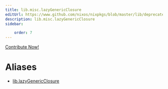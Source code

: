 ```yaml
---
title: lib.misc.lazyGenericClosure
editUrl: https://www.github.com/nixos/nixpkgs/blob/master/lib/deprecated.nix#L124C24
description: lib.misc.lazyGenericClosure
sidebar:

    order: 7
---
```


<a href="https://www.github.com/nixos/nixpkgs/blob/master/lib/deprecated.nix#L124C24">Contribute Now!</a>


# Aliases

- [lib.lazyGenericClosure](/reference/liblazyGenericClosure)


